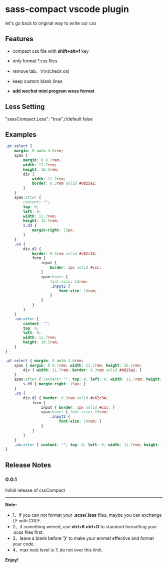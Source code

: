 # sass-compact vscode plugin

let's go back to original way to write our css

## Features

* compact css file with **shift+alt+f** key

* only format *.css files

* remove tab、\r\n(check os)

* keep custom blank lines

* **add wechat mini program wxss format**

## Less Setting
"sassCompact.Less": "true",//default false

## Examples

~~~ css
.pt-select {
    margin: 0 auto 3.6rem;
    span {
        margin: 0 0.7rem;
        width: 11.7rem;
        height: 16.5rem;
        div {
            width: 11.7rem;
            border: 0.3rem solid #0d25a2;
        }
    }
    span:after {
        content: "";
        top: 0;
        left: 0;
        width: 11.7rem;
        height: 16.5rem;
        s.d3 {
            margin-right: 15px;
        }
    }
    .on {
        div.d2 {
            border: 0.3rem solid #c62c34;
            form {
                input {
                    border: 1px solid #ccc;
                }
                span:hover {
                    font-size: 13rem;
                    .input2 {
                        font-size: 10rem;
                    }
                }
            }
        }
    }
    .on:after {
        content: "";
        top: 0;
        left: 0;
        width: 11.7rem;
        height: 16.5rem;
    }
}
~~~

~~~ css
.pt-select { margin: 0 auto 3.6rem; 
    span { margin: 0 0.7rem; width: 11.7rem; height: 16.5rem; 
        div { width: 11.7rem; border: 0.3rem solid #0d25a2; }
    }
    span:after { content: ""; top: 0; left: 0; width: 11.7rem; height: 16.5rem; 
        s.d3 { margin-right: 15px; }
    }
    .on {
        div.d2 { border: 0.3rem solid #c62c34; 
            form {
                input { border: 1px solid #ccc; }
                span:hover { font-size: 13rem; 
                    .input2 {
                        font-size: 10rem; }
                }
            }
        }
    }
    .on:after { content: ""; top: 0; left: 0; width: 11.7rem; height: 16.5rem; }
}
~~~

## Release Notes

### 0.0.1

Initial release of cssCompact


-----------------------------------------------------------------------------------------------------------

**Note:** 

* 1、if you can not format your **.scss/.less** files, maybe you can exchange LF with CRLF.
* 2、if something weired, use **ctrl+K ctrl+D** to standard formatting your .scss files first.
* 3、leave a blank before '**}**' to make your emmet effective and format your code.
* 4、max nest level is 7, do not over this limit. 

**Enjoy!**